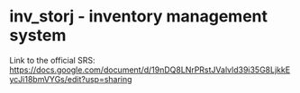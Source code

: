 # inv_storj - inventory management system
Link to the official SRS: https://docs.google.com/document/d/19nDQ8LNrPRstJValvld39i35G8LjkkEycJi18bmVYGs/edit?usp=sharing
